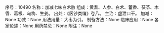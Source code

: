 序号：10490
名称：加减七味白术散
组成：黄耆、人参、白术、藿香、茯苓、木香、葛根、乌梅、生姜。
出处：《医钞类编》卷八。
主治：虚泄口干。
加减：None
功效：None
用法用量：大枣为引。
制备方法：None
临床应用：None
各家论述：None
用药禁忌：None
附注：None
